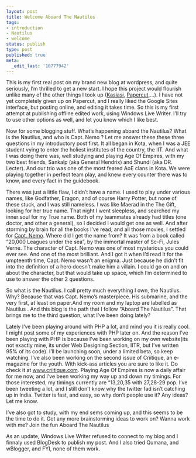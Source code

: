 ```yaml
---
layout: post
title: Welcome Aboard The Nautilus
tags:
- introduction
- Nautilus
- welcome
status: publish
type: post
published: true
meta:
  _edit_last: '10777942'
---
```

This is my first real post on my brand new blog at wordpress, and quite seriously, I’m thrilled to get a new start. I hope this project would flourish unlike many of the other things I took up (<a href="http://kasiasi.blogspot.com" target="_blank">Kasiasi</a>, <a href="http://www.papercut.co.nr" target="_blank">Papercut</a>,…). I have not yet completely given up on Papercut, and I really liked the Google Sites interface, but posting online, and editing it takes time. So this is my first attempt at publishing offline edited work, using Windows Live Writer. I’ll try to use other options as well, and let you know which I like best.

Now for some blogging stuff. What’s happening aboard the Nautilus? What is the Nautilus, and who is Capt. Nemo ? Let me answer these these three questions in my introductory post first. It all began in Kota, when I was a JEE student vying to enter the holiest institutes of the country, the IIT. And what I was doing there was, well studying and playing Age Of Empires, with my two best friends, Sankalp (aka General Hendrix) and Shundi (aka DR. Lecter). And our trio was one of the most feared AoE clans in Kota. We were playing together in perfect team play, and knew every counter there was to know, and every fact in the guidebook.

There was just a little flaw, I didn’t have a name. I used to play under various names, like Godfather, Eragon, and of course Harry Potter, but none of these stuck, and I was still nameless. I was like Maerad in the The Gift, looking for her true name. That night I went sleepless, and searched my inner soul for my True name. Both of my teammates already had titles (one doctor, and other a general), so I decided I would get one as well. And after storming by brain for all the books I’ve read, and all those movies, I settled for <a href="http://en.wikipedia.org/wiki/Capt._Nemo" target="_blank">Capt. Nemo</a>. Where did I get the name from? It was from a book called “20,000 Leagues under the sea”, by the immortal master of Sc-Fi, Jules Verne. The character of Capt. Nemo was one of most mysterious you could ever see. And one of the most brilliant. And I got it when I’d read it for the umpteenth time, Capt. Nemo wasn’t an enigma. Just because he didn’t fit into the definition of a hero doesn’t make him a villain. I could go on and on about the character, but that would take up space, which I’m determined to use to answer the other 2 questions.

So what is the Nautilus. I call pretty much everything I own, the Nautilus. Why? Because that was Capt. Nemo’s masterpiece. His submarine, and the very first, at least on paper.And my room and my laptop are labelled as Nautilus . And this blog is the path that I follow “Aboard The Nautilus”. That brings me to the third question, what I’ve been doing lately?

Lately I’ve been playing around with PHP a lot, and mind you it is really cool. I might post some of my experiences with PHP later on. And the reason I’ve been playing with PHP is because I’ve been working on my own website(its not exactly mine, its under Web Designing Section, IITR, but I’ve written 95% of its code). I’ll be launching soon, under a limited beta, so keep watching. I’ve also been working on the second issue of Criitique, an e-magazine for the youth. With kick-ass articles you are sure to like it. Do check it at <a href="http://www.criitique.com">www.criitique.com</a>. Playing Age Of Empires is now a daily affair for me now, and I’ve been working my way up and down my timings. For those interested, my timings currently are “13,20,35 with 27,28-29 pop. I’ve been tweeting a lot, and I still don’t know why the twitter fad isn’t catching up in India. Twitter is fast, and easy, so why don’t people use it? Any ideas? Let me know.

I’ve also got to study, with my end sems coming up, and this seems to be the time to do it. Got any more brainstorming ideas to work on? Wanna work with me? Join the fun Aboard The Nautilus

As an update, Windows Live Writer refused to connect to my blog and I finnaly used BlogDesk to publish my post. And I also tried Qumana, and wBlogger, and FYI, none of them work.
